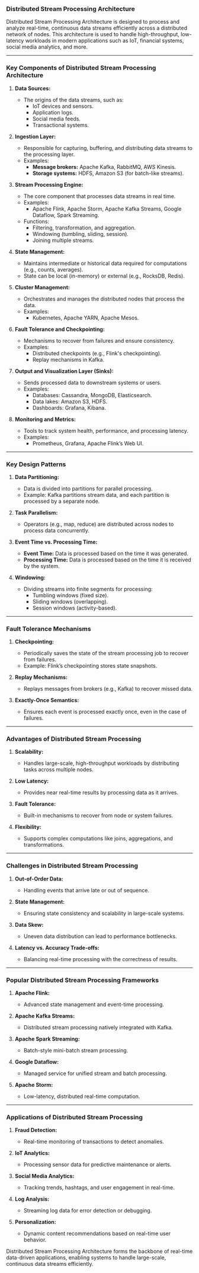 ### **Distributed Stream Processing Architecture**

Distributed Stream Processing Architecture is designed to process and analyze real-time, continuous data streams efficiently across a distributed network of nodes. This architecture is used to handle high-throughput, low-latency workloads in modern applications such as IoT, financial systems, social media analytics, and more.

---

### **Key Components of Distributed Stream Processing Architecture**

1. **Data Sources:**
   - The origins of the data streams, such as:
     - IoT devices and sensors.
     - Application logs.
     - Social media feeds.
     - Transactional systems.

2. **Ingestion Layer:**
   - Responsible for capturing, buffering, and distributing data streams to the processing layer.
   - Examples:
     - **Message brokers:** Apache Kafka, RabbitMQ, AWS Kinesis.
     - **Storage systems:** HDFS, Amazon S3 (for batch-like streams).

3. **Stream Processing Engine:**
   - The core component that processes data streams in real time.
   - Examples:
     - Apache Flink, Apache Storm, Apache Kafka Streams, Google Dataflow, Spark Streaming.
   - Functions:
     - Filtering, transformation, and aggregation.
     - Windowing (tumbling, sliding, session).
     - Joining multiple streams.

4. **State Management:**
   - Maintains intermediate or historical data required for computations (e.g., counts, averages).
   - State can be local (in-memory) or external (e.g., RocksDB, Redis).

5. **Cluster Management:**
   - Orchestrates and manages the distributed nodes that process the data.
   - Examples:
     - Kubernetes, Apache YARN, Apache Mesos.

6. **Fault Tolerance and Checkpointing:**
   - Mechanisms to recover from failures and ensure consistency.
   - Examples:
     - Distributed checkpoints (e.g., Flink's checkpointing).
     - Replay mechanisms in Kafka.

7. **Output and Visualization Layer (Sinks):**
   - Sends processed data to downstream systems or users.
   - Examples:
     - Databases: Cassandra, MongoDB, Elasticsearch.
     - Data lakes: Amazon S3, HDFS.
     - Dashboards: Grafana, Kibana.

8. **Monitoring and Metrics:**
   - Tools to track system health, performance, and processing latency.
   - Examples:
     - Prometheus, Grafana, Apache Flink’s Web UI.

---

### **Key Design Patterns**

1. **Data Partitioning:**
   - Data is divided into partitions for parallel processing.
   - Example: Kafka partitions stream data, and each partition is processed by a separate node.

2. **Task Parallelism:**
   - Operators (e.g., map, reduce) are distributed across nodes to process data concurrently.

3. **Event Time vs. Processing Time:**
   - **Event Time:** Data is processed based on the time it was generated.
   - **Processing Time:** Data is processed based on the time it is received by the system.

4. **Windowing:**
   - Dividing streams into finite segments for processing:
     - Tumbling windows (fixed size).
     - Sliding windows (overlapping).
     - Session windows (activity-based).

---

### **Fault Tolerance Mechanisms**

1. **Checkpointing:**
   - Periodically saves the state of the stream processing job to recover from failures.
   - Example: Flink’s checkpointing stores state snapshots.

2. **Replay Mechanisms:**
   - Replays messages from brokers (e.g., Kafka) to recover missed data.

3. **Exactly-Once Semantics:**
   - Ensures each event is processed exactly once, even in the case of failures.

---

### **Advantages of Distributed Stream Processing**

1. **Scalability:**
   - Handles large-scale, high-throughput workloads by distributing tasks across multiple nodes.

2. **Low Latency:**
   - Provides near real-time results by processing data as it arrives.

3. **Fault Tolerance:**
   - Built-in mechanisms to recover from node or system failures.

4. **Flexibility:**
   - Supports complex computations like joins, aggregations, and transformations.

---

### **Challenges in Distributed Stream Processing**

1. **Out-of-Order Data:**
   - Handling events that arrive late or out of sequence.

2. **State Management:**
   - Ensuring state consistency and scalability in large-scale systems.

3. **Data Skew:**
   - Uneven data distribution can lead to performance bottlenecks.

4. **Latency vs. Accuracy Trade-offs:**
   - Balancing real-time processing with the correctness of results.

---

### **Popular Distributed Stream Processing Frameworks**

1. **Apache Flink:**
   - Advanced state management and event-time processing.

2. **Apache Kafka Streams:**
   - Distributed stream processing natively integrated with Kafka.

3. **Apache Spark Streaming:**
   - Batch-style mini-batch stream processing.

4. **Google Dataflow:**
   - Managed service for unified stream and batch processing.

5. **Apache Storm:**
   - Low-latency, distributed real-time computation.

---

### **Applications of Distributed Stream Processing**

1. **Fraud Detection:**
   - Real-time monitoring of transactions to detect anomalies.

2. **IoT Analytics:**
   - Processing sensor data for predictive maintenance or alerts.

3. **Social Media Analytics:**
   - Tracking trends, hashtags, and user engagement in real-time.

4. **Log Analysis:**
   - Streaming log data for error detection or debugging.

5. **Personalization:**
   - Dynamic content recommendations based on real-time user behavior.

Distributed Stream Processing Architecture forms the backbone of real-time data-driven applications, enabling systems to handle large-scale, continuous data streams efficiently.
